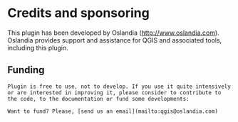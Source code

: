 # Credits and sponsoring

This plugin has been developed by Oslandia (<http://www.oslandia.com>). Oslandia provides support and assistance for QGIS and associated tools, including this plugin.


## Funding

```{admonition} Ready to contribute?
Plugin is free to use, not to develop. If you use it quite intensively or are interested in improving it, please consider to contribute to the code, to the documentation or fund some developments:

Want to fund? Please, [send us an email](mailto:qgis@oslandia.com)
```
